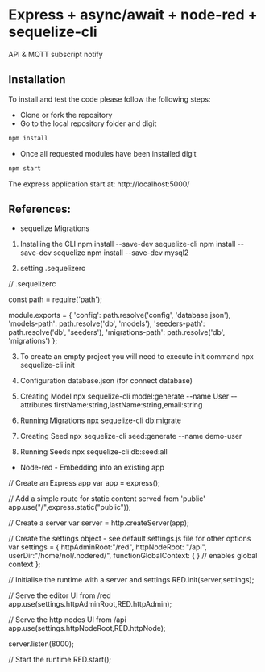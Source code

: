 # Express + async/await + node-red + sequelize-cli

API & MQTT subscript notify

## Installation

To install and test the code please follow the following steps:

* Clone or fork the repository
* Go to the local repository folder and digit 
```bash
npm install
```
* Once all requested modules have been installed digit
```bash
npm start
```
The express application start at: http://localhost:5000/

## References:
* sequelize Migrations
1. Installing the CLI
npm install --save-dev sequelize-cli
npm install --save-dev sequelize 
npm install --save-dev mysql2 

2. setting  .sequelizerc

// .sequelizerc

const path = require('path');
 
module.exports = {
  'config': path.resolve('config', 'database.json'),
  'models-path': path.resolve('db', 'models'),
  'seeders-path': path.resolve('db', 'seeders'),
  'migrations-path': path.resolve('db', 'migrations')
};

3. To create an empty project you will need to execute init command
   npx sequelize-cli init

4. Configuration database.json (for connect database)

5. Creating Model
   npx sequelize-cli model:generate --name User --attributes firstName:string,lastName:string,email:string

6. Running Migrations
   npx sequelize-cli db:migrate

7. Creating Seed
   npx sequelize-cli seed:generate --name demo-user

8. Running Seeds
   npx sequelize-cli db:seed:all

* Node-red - Embedding into an existing app
 
// Create an Express app
var app = express();

// Add a simple route for static content served from 'public'
app.use("/",express.static("public"));

// Create a server
var server = http.createServer(app);

// Create the settings object - see default settings.js file for other options
var settings = {
    httpAdminRoot:"/red",
    httpNodeRoot: "/api",
    userDir:"/home/nol/.nodered/",
    functionGlobalContext: { }    // enables global context
};

// Initialise the runtime with a server and settings
RED.init(server,settings);

// Serve the editor UI from /red
app.use(settings.httpAdminRoot,RED.httpAdmin);

// Serve the http nodes UI from /api
app.use(settings.httpNodeRoot,RED.httpNode);

server.listen(8000);

// Start the runtime
RED.start();


